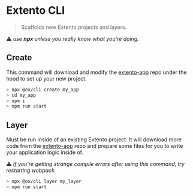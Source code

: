 # Extento CLI

> Scaffolds new Extento projects and layers.

:warning: *use **npx** unless you really know what you're doing.*

 ## Create

 This command will download and modify the [extento-app](https://github.com/extento-org/extento-app) repo under the hood to set up your new project. 

 ```bash
 > npx @ex/cli create my_app
 > cd my_app
 > npm i
 > npm run start
 ```
 
 ## Layer
 
 Must be run inside of an existing Extento project. It will download more code from the [extento-app](https://github.com/extento-org/extento-app) repo and prepare some files for you to write your application logic inside of.
 
 :warning: *If you're getting strange compile errors after using this command, try restarting webpack*
 
 ```bash
 > npx @ex/cli layer my_layer
 > npm run start
 ```